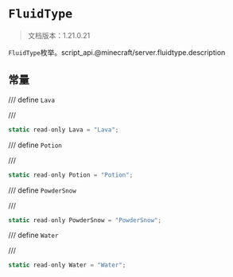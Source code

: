 # `FluidType`

> 文档版本：1.21.0.21

`FluidType`枚举。script_api.@minecraft/server.fluidtype.description

## 常量

/// define
`Lava`


///

```js
static read-only Lava = "Lava";
```


/// define
`Potion`


///

```js
static read-only Potion = "Potion";
```


/// define
`PowderSnow`


///

```js
static read-only PowderSnow = "PowderSnow";
```


/// define
`Water`


///

```js
static read-only Water = "Water";
```

